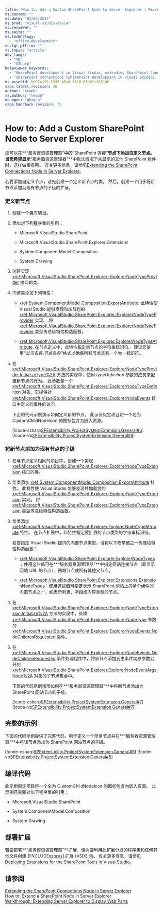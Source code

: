 ```yaml
---
title: "How to: Add a Custom SharePoint Node to Server Explorer | Microsoft Docs"
ms.custom: ""
ms.date: "02/02/2017"
ms.prod: "visual-studio-dev14"
ms.reviewer: ""
ms.suite: ""
ms.technology: 
  - "office-development"
ms.tgt_pltfrm: ""
ms.topic: "article"
dev_langs: 
  - "VB"
  - "CSharp"
helpviewer_keywords: 
  - "SharePoint development in Visual Studio, extending SharePoint Connections node in Server Explorer"
  - "SharePoint Connections [SharePoint development in Visual Studio], creating a new node type"
ms.assetid: b992a192-f926-45e6-9416-85ddfe1061d0
caps.latest.revision: 36
author: "kempb"
ms.author: "kempb"
manager: "ghogen"
caps.handback.revision: 35
---
```

# How to: Add a Custom SharePoint Node to Server Explorer
  您可以在**“服务器资源管理器”**中的**“SharePoint 连接”**节点下添加自定义节点。  当您希望显示**“服务器资源管理器”**中默认情况下未显示的其他 SharePoint 组件时，这样做很有用。  有关更多信息，请参见[Extending the SharePoint Connections Node in Server Explorer](../sharepoint/extending-the-sharepoint-connections-node-in-server-explorer.md)。  
  
 若要添加自定义节点，请先创建一个定义新节点的类。  然后，创建一个用于将新节点添加为现有节点的子级的扩展。  
  
### 定义新节点  
  
1.  创建一个类库项目。  
  
2.  添加对下列程序集的引用：  
  
    -   Microsoft.VisualStudio.SharePoint  
  
    -   Microsoft.VisualStudio.SharePoint.Explorer.Extensions  
  
    -   System.ComponentModel.Composition  
  
    -   System.Drawing  
  
3.  创建实现 <xref:Microsoft.VisualStudio.SharePoint.Explorer.IExplorerNodeTypeProvider> 接口的类。  
  
4.  向该类添加下列特性：  
  
    -   <xref:System.ComponentModel.Composition.ExportAttribute>.  此特性使 Visual Studio 能够发现和加载您的 <xref:Microsoft.VisualStudio.SharePoint.Explorer.IExplorerNodeTypeProvider> 实现。  将 <xref:Microsoft.VisualStudio.SharePoint.Explorer.IExplorerNodeTypeProvider> 类型传递给特性构造函数。  
  
    -   <xref:Microsoft.VisualStudio.SharePoint.Explorer.ExplorerNodeTypeAttribute>.  在节点定义中，此特性指定新节点的字符串标识符。  建议您使用“*公司名称*.*节点名称*”格式以确保所有节点具有一个唯一标识符。  
  
5.  在 <xref:Microsoft.VisualStudio.SharePoint.Explorer.IExplorerNodeTypeProvider.InitializeType%2A> 方法的实现中，使用 *typeDefinition* 参数的成员来配置新节点的行为。  此参数是一个 <xref:Microsoft.VisualStudio.SharePoint.Explorer.IExplorerNodeTypeDefinition> 对象，它提供对 <xref:Microsoft.VisualStudio.SharePoint.Explorer.IExplorerNodeEvents> 接口中定义的事件的访问。  
  
     下面的代码示例演示如何定义新的节点。  此示例假定项目将一个名为 CustomChildNodeIcon 的图标包含为嵌入资源。  
  
     [!code-csharp[SPExtensibility.ProjectSystemExtension.General#6](../snippets/csharp/VS_Snippets_OfficeSP/spextensibility.projectsystemextension.general/cs/extension/serverexplorernode.cs#6)]
     [!code-vb[SPExtensibility.ProjectSystemExtension.General#6](../snippets/visualbasic/VS_Snippets_OfficeSP/spextensibility.projectsystemextension.general/vb/extension/serverexplorernode.vb#6)]  
  
### 将新节点添加为现有节点的子级  
  
1.  在与节点定义相同的项目中，创建一个实现 <xref:Microsoft.VisualStudio.SharePoint.Explorer.IExplorerNodeTypeExtension> 接口的类。  
  
2.  给类添加 <xref:System.ComponentModel.Composition.ExportAttribute> 特性。  此特性使 Visual Studio 能够发现并加载您的 <xref:Microsoft.VisualStudio.SharePoint.Explorer.IExplorerNodeTypeExtension> 实现。  将 <xref:Microsoft.VisualStudio.SharePoint.Explorer.IExplorerNodeTypeExtension> 类型传递给特性构造函数。  
  
3.  给类添加 <xref:Microsoft.VisualStudio.SharePoint.Explorer.ExplorerNodeTypeAttribute> 特性。  在节点扩展中，此特性指定要扩展的节点类型的字符串标识符。  
  
     若要指定 Visual Studio 提供的内置节点类型，请将以下枚举值之一传递给特性构造函数：  
  
    -   <xref:Microsoft.VisualStudio.SharePoint.Explorer.ExplorerNodeTypes>：使用这些值可在**“服务器资源管理器”**中指定网站连接节点（即显示网站 URL 的节点）、网站节点或所有其他父节点。  
  
    -   <xref:Microsoft.VisualStudio.SharePoint.Explorer.Extensions.ExtensionNodeTypes>：使用这些值可指定表示 SharePoint 网站上的单个组件的内置节点之一，如表示列表、字段或内容类型的节点。  
  
4.  在 <xref:Microsoft.VisualStudio.SharePoint.Explorer.IExplorerNodeTypeExtension.Initialize%2A> 方法的实现中，处理 <xref:Microsoft.VisualStudio.SharePoint.Explorer.IExplorerNodeType> 参数的 <xref:Microsoft.VisualStudio.SharePoint.Explorer.IExplorerNodeEvents.NodeChildrenRequested> 事件。  
  
5.  在 <xref:Microsoft.VisualStudio.SharePoint.Explorer.IExplorerNodeEvents.NodeChildrenRequested> 事件处理程序中，将新节点添加到由事件实参参数公开的 <xref:Microsoft.VisualStudio.SharePoint.Explorer.ExplorerNodeEventArgs.Node%2A> 对象的子节点集合中。  
  
     下面的代码示例演示如何在**“服务器资源管理器”**中将新节点添加为 SharePoint 网站节点的子级。  
  
     [!code-csharp[SPExtensibility.ProjectSystemExtension.General#7](../snippets/csharp/VS_Snippets_OfficeSP/spextensibility.projectsystemextension.general/cs/extension/serverexplorernode.cs#7)]
     [!code-vb[SPExtensibility.ProjectSystemExtension.General#7](../snippets/visualbasic/VS_Snippets_OfficeSP/spextensibility.projectsystemextension.general/vb/extension/serverexplorernode.vb#7)]  
  
## 完整的示例  
 下面的代码示例提供了完整代码，用于定义一个简单节点并在**“服务器资源管理器”**中将该节点添加为 SharePoint 网站节点的子级。  
  
 [!code-csharp[SPExtensibility.ProjectSystemExtension.General#5](../snippets/csharp/VS_Snippets_OfficeSP/spextensibility.projectsystemextension.general/cs/extension/serverexplorernode.cs#5)]
 [!code-vb[SPExtensibility.ProjectSystemExtension.General#5](../snippets/visualbasic/VS_Snippets_OfficeSP/spextensibility.projectsystemextension.general/vb/extension/serverexplorernode.vb#5)]  
  
## 编译代码  
 此示例假定项目将一个名为 CustomChildNodeIcon 的图标包含为嵌入资源。  此示例还需要对以下程序集的引用：  
  
-   Microsoft.VisualStudio.SharePoint  
  
-   System.ComponentModel.Composition  
  
-   System.Drawing  
  
## 部署扩展  
 若要部署**“服务器资源管理器”**扩展，请为要利用此扩展分发的程序集和任何其他文件创建 [!INCLUDE[vsprvs](../sharepoint/includes/vsprvs-md.md)] 扩展 \(VSIX\) 包。  有关更多信息，请参见[Deploying Extensions for the SharePoint Tools in Visual Studio](../sharepoint/deploying-extensions-for-the-sharepoint-tools-in-visual-studio.md)。  
  
## 请参阅  
 [Extending the SharePoint Connections Node in Server Explorer](../sharepoint/extending-the-sharepoint-connections-node-in-server-explorer.md)   
 [How to: Extend a SharePoint Node in Server Explorer](../sharepoint/how-to-extend-a-sharepoint-node-in-server-explorer.md)   
 [Walkthrough: Extending Server Explorer to Display Web Parts](../sharepoint/walkthrough-extending-server-explorer-to-display-web-parts.md)  
  
  